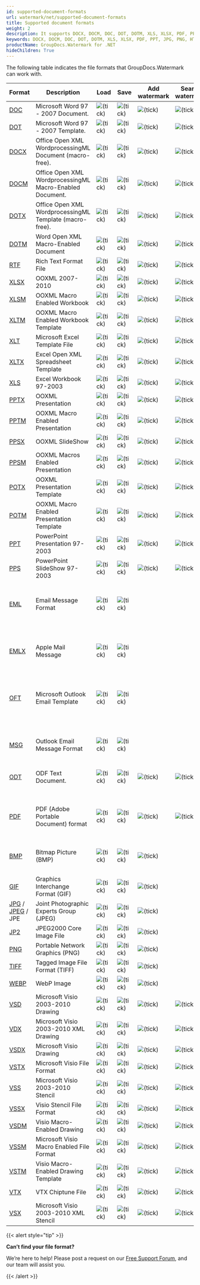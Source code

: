 ```yaml
---
id: supported-document-formats
url: watermark/net/supported-document-formats
title: Supported document formats
weight: 2
description: It supports DOCX, DOCM, DOC, DOT, DOTM, XLS, XLSX, PDF, PPT, JPG, PNG, HTML, EML and many more.
keywords: DOCX, DOCM, DOC, DOT, DOTM, XLS, XLSX, PDF, PPT, JPG, PNG, HTML, EML 
productName: GroupDocs.Watermark for .NET
hideChildren: True
---
```

The following table indicates the file formats that GroupDocs.Watermark can work with.

| Format | Description | Load | Save | Add watermark | Search watermark | Remove watermark | Remarks |
| --- | --- | --- | --- | --- | --- | --- | --- |
| [DOC](https://docs.fileformat.com/word-processing/doc) | Microsoft Word 97 - 2007 Document. | ![(tick)](/watermark/net/images/check.png) | ![(tick)](/watermark/net/images/check.png) | ![(tick)](/watermark/net/images/check.png) | ![(tick)](/watermark/net/images/check.png) | ![(tick)](/watermark/net/images/check.png) |   |
| [DOT](https://docs.fileformat.com/word-processing/dot/) | Microsoft Word 97 - 2007 Template. | ![(tick)](/watermark/net/images/check.png) | ![(tick)](/watermark/net/images/check.png) | ![(tick)](/watermark/net/images/check.png) | ![(tick)](/watermark/net/images/check.png) | ![(tick)](/watermark/net/images/check.png) |   |
| [DOCX](https://docs.fileformat.com/word-processing/docx/) | Office Open XML WordprocessingML Document (macro-free). | ![(tick)](/watermark/net/images/check.png) | ![(tick)](/watermark/net/images/check.png) | ![(tick)](/watermark/net/images/check.png) | ![(tick)](/watermark/net/images/check.png) | ![(tick)](/watermark/net/images/check.png) |   |
| [DOCM](https://docs.fileformat.com/word-processing/docm/) | Office Open XML WordprocessingML Macro-Enabled Document. | ![(tick)](/watermark/net/images/check.png) | ![(tick)](/watermark/net/images/check.png) | ![(tick)](/watermark/net/images/check.png) | ![(tick)](/watermark/net/images/check.png) | ![(tick)](/watermark/net/images/check.png) |   |
| [DOTX](https://docs.fileformat.com/word-processing/dotx/) | Office Open XML WordprocessingML Template (macro-free). | ![(tick)](/watermark/net/images/check.png) | ![(tick)](/watermark/net/images/check.png) | ![(tick)](/watermark/net/images/check.png) | ![(tick)](/watermark/net/images/check.png) | ![(tick)](/watermark/net/images/check.png) |   |
| [DOTM](https://docs.fileformat.com/word-processing/dotm/) | Word Open XML Macro-Enabled Document  | ![(tick)](/watermark/net/images/check.png) | ![(tick)](/watermark/net/images/check.png) | ![(tick)](/watermark/net/images/check.png) | ![(tick)](/watermark/net/images/check.png) | ![(tick)](/watermark/net/images/check.png) |   |
| [RTF](https://docs.fileformat.com/word-processing/rtf/) | Rich Text Format File | ![(tick)](/watermark/net/images/check.png) | ![(tick)](/watermark/net/images/check.png) | ![(tick)](/watermark/net/images/check.png) | ![(tick)](/watermark/net/images/check.png) | ![(tick)](/watermark/net/images/check.png) |   |
| [XLSX](https://docs.fileformat.com/spreadsheet/xlsx/) | OOXML 2007-2010 | ![(tick)](/watermark/net/images/check.png) | ![(tick)](/watermark/net/images/check.png) | ![(tick)](/watermark/net/images/check.png) | ![(tick)](/watermark/net/images/check.png) | ![(tick)](/watermark/net/images/check.png) |   |
| [XLSM](https://docs.fileformat.com/spreadsheet/xlsm/) | OOXML Macro Enabled Workbook | ![(tick)](/watermark/net/images/check.png) | ![(tick)](/watermark/net/images/check.png) | ![(tick)](/watermark/net/images/check.png) | ![(tick)](/watermark/net/images/check.png) | ![(tick)](/watermark/net/images/check.png) |   |
| [XLTM](https://docs.fileformat.com/spreadsheet/xltm/) | OOXML Macro Enabled Workbook Template | ![(tick)](/watermark/net/images/check.png) | ![(tick)](/watermark/net/images/check.png) | ![(tick)](/watermark/net/images/check.png) | ![(tick)](/watermark/net/images/check.png) | ![(tick)](/watermark/net/images/check.png) |   |
| [XLT](https://docs.fileformat.com/spreadsheet/xlt/) | Microsoft Excel Template File | ![(tick)](/watermark/net/images/check.png) | ![(tick)](/watermark/net/images/check.png) | ![(tick)](/watermark/net/images/check.png) | ![(tick)](/watermark/net/images/check.png) | ![(tick)](/watermark/net/images/check.png) |   |
| [XLTX](https://docs.fileformat.com/spreadsheet/xltx/) | Excel Open XML Spreadsheet Template | ![(tick)](/watermark/net/images/check.png) | ![(tick)](/watermark/net/images/check.png) | ![(tick)](/watermark/net/images/check.png) | ![(tick)](/watermark/net/images/check.png) | ![(tick)](/watermark/net/images/check.png) |   |
| [XLS](https://docs.fileformat.com/spreadsheet/xls/) | Excel Workbook 97-2003 | ![(tick)](/watermark/net/images/check.png) | ![(tick)](/watermark/net/images/check.png) | ![(tick)](/watermark/net/images/check.png) | ![(tick)](/watermark/net/images/check.png) | ![(tick)](/watermark/net/images/check.png) |   |
| [PPTX](https://docs.fileformat.com/presentation/pptx/) | OOXML Presentation | ![(tick)](/watermark/net/images/check.png) | ![(tick)](/watermark/net/images/check.png) | ![(tick)](/watermark/net/images/check.png) | ![(tick)](/watermark/net/images/check.png) | ![(tick)](/watermark/net/images/check.png) |   |
| [PPTM](https://docs.fileformat.com/presentation/pptm/) | OOXML Macro Enabled Presentation | ![(tick)](/watermark/net/images/check.png) | ![(tick)](/watermark/net/images/check.png) | ![(tick)](/watermark/net/images/check.png) | ![(tick)](/watermark/net/images/check.png) | ![(tick)](/watermark/net/images/check.png) |   |
| [PPSX](https://docs.fileformat.com/presentation/ppsx/) | OOXML SlideShow | ![(tick)](/watermark/net/images/check.png) | ![(tick)](/watermark/net/images/check.png) | ![(tick)](/watermark/net/images/check.png) | ![(tick)](/watermark/net/images/check.png) | ![(tick)](/watermark/net/images/check.png) |   |
| [PPSM](https://docs.fileformat.com/presentation/ppsm/) | OOXML Macros Enabled Presentation | ![(tick)](/watermark/net/images/check.png) | ![(tick)](/watermark/net/images/check.png) | ![(tick)](/watermark/net/images/check.png) | ![(tick)](/watermark/net/images/check.png) | ![(tick)](/watermark/net/images/check.png) |   |
| [POTX](https://docs.fileformat.com/presentation/potx/) | OOXML Presentation Template | ![(tick)](/watermark/net/images/check.png) | ![(tick)](/watermark/net/images/check.png) | ![(tick)](/watermark/net/images/check.png) | ![(tick)](/watermark/net/images/check.png) | ![(tick)](/watermark/net/images/check.png) |   |
| [POTM](https://docs.fileformat.com/presentation/potm/) | OOXML Macro Enabled Presentation Template | ![(tick)](/watermark/net/images/check.png) | ![(tick)](/watermark/net/images/check.png) | ![(tick)](/watermark/net/images/check.png) | ![(tick)](/watermark/net/images/check.png) | ![(tick)](/watermark/net/images/check.png) |   |
| [PPT](https://docs.fileformat.com/presentation/ppt/) | PowerPoint Presentation 97-2003 | ![(tick)](/watermark/net/images/check.png) | ![(tick)](/watermark/net/images/check.png) | ![(tick)](/watermark/net/images/check.png) | ![(tick)](/watermark/net/images/check.png) | ![(tick)](/watermark/net/images/check.png) |   |
| [PPS](https://docs.fileformat.com/presentation/pps/) | PowerPoint SlideShow 97-2003 | ![(tick)](/watermark/net/images/check.png) | ![(tick)](/watermark/net/images/check.png) | ![(tick)](/watermark/net/images/check.png) | ![(tick)](/watermark/net/images/check.png) | ![(tick)](/watermark/net/images/check.png) |   |
| [EML](https://docs.fileformat.com/email/eml/) | Email Message Format | ![(tick)](/watermark/net/images/check.png) | ![(tick)](/watermark/net/images/check.png) |   |   |   | Watermark management is available for attached documents and images. |
| [EMLX](https://docs.fileformat.com/email/emlx/) | Apple Mail Message | ![(tick)](/watermark/net/images/check.png) | ![(tick)](/watermark/net/images/check.png) |   |   |   | Watermark management is available for attached documents and images. |
| [OFT](https://docs.fileformat.com/email/oft/) | Microsoft Outlook Email Template | ![(tick)](/watermark/net/images/check.png) | ![(tick)](/watermark/net/images/check.png) |   |   |   | Watermark management is available for attached documents and images. |
| [MSG](https://docs.fileformat.com/email/msg/) | Outlook Email Message Format | ![(tick)](/watermark/net/images/check.png) | ![(tick)](/watermark/net/images/check.png) |   |   |   | Watermark management is available for attached documents and images. |
| [ODT](https://docs.fileformat.com/word-processing/odt/) | ODF Text Document. | ![(tick)](/watermark/net/images/check.png) | ![(tick)](/watermark/net/images/check.png) | ![(tick)](/watermark/net/images/check.png) | ![(tick)](/watermark/net/images/check.png) | ![(tick)](/watermark/net/images/check.png) |   |
| [PDF](https://docs.fileformat.com/pdf/) | PDF (Adobe Portable Document) format | ![(tick)](/watermark/net/images/check.png) | ![(tick)](/watermark/net/images/check.png) | ![(tick)](/watermark/net/images/check.png) | ![(tick)](/watermark/net/images/check.png) | ![(tick)](/watermark/net/images/check.png) | Watermark searching and removing is not available for rasterized pages. |
| [BMP](https://docs.fileformat.com/image/bmp/) | Bitmap Picture (BMP) | ![(tick)](/watermark/net/images/check.png) | ![(tick)](/watermark/net/images/check.png) | ![(tick)](/watermark/net/images/check.png) |
 |   |   |
| [GIF](https://docs.fileformat.com/image/gif/) | Graphics Interchange Format (GIF) | ![(tick)](/watermark/net/images/check.png) | ![(tick)](/watermark/net/images/check.png) | ![(tick)](/watermark/net/images/check.png) |   |   |   |
| [JPG](https://docs.fileformat.com/image/jpeg) / [JPEG](https://docs.fileformat.com/image/jpeg) / JPE   | Joint Photographic Experts Group (JPEG) | ![(tick)](/watermark/net/images/check.png) | ![(tick)](/watermark/net/images/check.png) | ![(tick)](/watermark/net/images/check.png) |   |   |   |
| [JP2](https://docs.fileformat.com/image/jp2/) | JPEG2000 Core Image File | ![(tick)](/watermark/net/images/check.png) | ![(tick)](/watermark/net/images/check.png) | ![(tick)](/watermark/net/images/check.png) |   |   |   |
| [PNG](https://docs.fileformat.com/image/png/) | Portable Network Graphics (PNG) | ![(tick)](/watermark/net/images/check.png) | ![(tick)](/watermark/net/images/check.png) | ![(tick)](/watermark/net/images/check.png) |   |   |   |
| [TIFF](https://docs.fileformat.com/image/tiff/) | Tagged Image File Format (TIFF) | ![(tick)](/watermark/net/images/check.png) | ![(tick)](/watermark/net/images/check.png) | ![(tick)](/watermark/net/images/check.png) |   |   |   |
| [WEBP](https://docs.fileformat.com/image/webp/) | WebP Image | ![(tick)](/watermark/net/images/check.png) | ![(tick)](/watermark/net/images/check.png) | ![(tick)](/watermark/net/images/check.png) |   |   |   |
| [VSD](https://docs.fileformat.com/image/vsd/) | Microsoft Visio 2003-2010 Drawing | ![(tick)](/watermark/net/images/check.png) | ![(tick)](/watermark/net/images/check.png) | ![(tick)](/watermark/net/images/check.png) | ![(tick)](/watermark/net/images/check.png) | ![(tick)](/watermark/net/images/check.png) |   |
| [VDX](https://docs.fileformat.com/image/vdx/) | Microsoft Visio 2003-2010 XML Drawing | ![(tick)](/watermark/net/images/check.png) | ![(tick)](/watermark/net/images/check.png) | ![(tick)](/watermark/net/images/check.png) | ![(tick)](/watermark/net/images/check.png) | ![(tick)](/watermark/net/images/check.png) |   |
| [VSDX](https://docs.fileformat.com/image/vsdx/) | Microsoft Visio Drawing | ![(tick)](/watermark/net/images/check.png) | ![(tick)](/watermark/net/images/check.png) | ![(tick)](/watermark/net/images/check.png) | ![(tick)](/watermark/net/images/check.png) | ![(tick)](/watermark/net/images/check.png) |   |
| [VSTX](https://docs.fileformat.com/image/vstx/) | Microsoft Visio File Format | ![(tick)](/watermark/net/images/check.png) | ![(tick)](/watermark/net/images/check.png) | ![(tick)](/watermark/net/images/check.png) | ![(tick)](/watermark/net/images/check.png) | ![(tick)](/watermark/net/images/check.png) |   |
| [VSS](https://docs.fileformat.com/image/vss/) | Microsoft Visio 2003-2010 Stencil | ![(tick)](/watermark/net/images/check.png) | ![(tick)](/watermark/net/images/check.png) | ![(tick)](/watermark/net/images/check.png) | ![(tick)](/watermark/net/images/check.png) | ![(tick)](/watermark/net/images/check.png) |   |
| [VSSX](https://docs.fileformat.com/image/vssx/) | Visio Stencil File Format | ![(tick)](/watermark/net/images/check.png) | ![(tick)](/watermark/net/images/check.png) | ![(tick)](/watermark/net/images/check.png) | ![(tick)](/watermark/net/images/check.png) | ![(tick)](/watermark/net/images/check.png) |   |
| [VSDM](https://docs.fileformat.com/image/vsdm/) | Visio Macro-Enabled Drawing | ![(tick)](/watermark/net/images/check.png) | ![(tick)](/watermark/net/images/check.png) | ![(tick)](/watermark/net/images/check.png) | ![(tick)](/watermark/net/images/check.png) | ![(tick)](/watermark/net/images/check.png) |   |
| [VSSM](https://docs.fileformat.com/image/vssm/) | Microsoft Visio Macro Enabled File Format | ![(tick)](/watermark/net/images/check.png) | ![(tick)](/watermark/net/images/check.png) | ![(tick)](/watermark/net/images/check.png) | ![(tick)](/watermark/net/images/check.png) | ![(tick)](/watermark/net/images/check.png) |   |
| [VSTM](https://docs.fileformat.com/image/vstm/) | Visio Macro-Enabled Drawing Template | ![(tick)](/watermark/net/images/check.png) | ![(tick)](/watermark/net/images/check.png) | ![(tick)](/watermark/net/images/check.png) | ![(tick)](/watermark/net/images/check.png) | ![(tick)](/watermark/net/images/check.png) |   |
| [VTX](https://docs.fileformat.com/image/vtx/) | VTX Chiptune File | ![(tick)](/watermark/net/images/check.png) | ![(tick)](/watermark/net/images/check.png) | ![(tick)](/watermark/net/images/check.png) | ![(tick)](/watermark/net/images/check.png) | ![(tick)](/watermark/net/images/check.png) |   |
| [VSX](https://docs.fileformat.com/image/vsx/) | Microsoft Visio 2003-2010 XML Stencil | ![(tick)](/watermark/net/images/check.png) | ![(tick)](/watermark/net/images/check.png) | ![(tick)](/watermark/net/images/check.png) | ![(tick)](/watermark/net/images/check.png) | ![(tick)](/watermark/net/images/check.png) |   |

{{< alert style="tip" >}}

**Can’t find your file format?**

We’re here to help! Please post a request on our [Free Support Forum](https://forum.groupdocs.com/c/watermark/19), and our team will assist you.

{{< /alert >}}